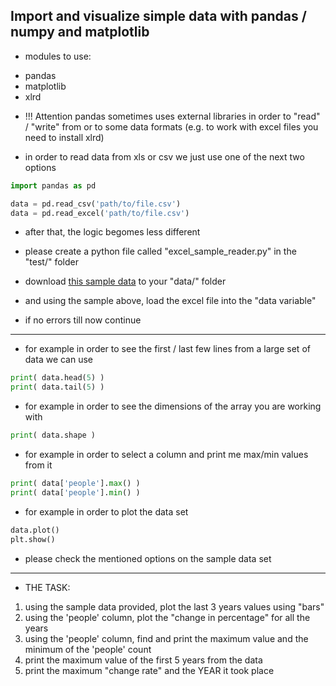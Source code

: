 ## Import and visualize simple data with pandas / numpy and matplotlib

* modules to use:
 - pandas
 - matplotlib
 - xlrd
 
* !!! Attention pandas sometimes uses external libraries in order to "read" / "write" from or to some data formats (e.g. to work with excel files 
  you need to install xlrd) 
 
* in order to read data from xls or csv we just use one of the next two options
```python
import pandas as pd

data = pd.read_csv('path/to/file.csv')
data = pd.read_excel('path/to/file.csv')
```

* after that, the logic begomes less different

* please create a python file called "excel_sample_reader.py" in the "test/" folder
* download [this sample data](./data/sample_1.xls) to your "data/" folder
* and using the sample above, load the excel file into the "data variable"
* if no errors till now continue
---
* for example in order to see the first / last few lines from a large set of data we can use
 ```python
 print( data.head(5) )
 print( data.tail(5) )
 ```
* for example in order to see the dimensions of the array you are working with
 ```python
 print( data.shape )
 ``` 
* for example in order to select a column and print me max/min values from it
 ```python
 print( data['people'].max() )
 print( data['people'].min() )
 ```  
* for example in order to plot the data set
 ```python
 data.plot()
 plt.show()
 ```  
* please check the mentioned options on the sample data set 
---
* THE TASK:
1. using the sample data provided, plot the last 3 years values using "bars"
2. using the 'people' column, plot the "change in percentage" for all the years
3. using the 'people' column, find and print the maximum value and the minimum of the 'people' count 
4. print the maximum value of the first 5 years from the data
5. print the maximum "change rate" and the YEAR it took place

 
